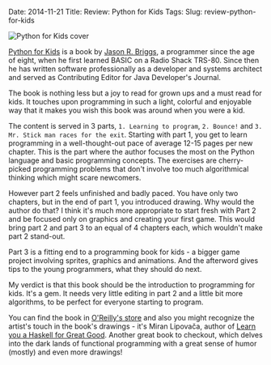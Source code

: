 Date: 2014-11-21
Title: Review: Python for Kids
Tags:
Slug: review-python-for-kids



![Python for Kids cover](http://akamaicovers.oreilly.com/images/9781593274078/lrg.jpg "Python for Kids cover")

[Python for Kids](http://shop.oreilly.com/product/9781593274078.do) is a book by [Jason R. Briggs](https://github.com/hjwp), a programmer since the age of eight, when he first learned BASIC on a Radio Shack TRS-80. Since then he has written software professionally as a developer and systems architect and served as Contributing Editor for Java Developer's Journal.


The book is nothing less but a joy to read for grown ups and a must read for kids. It touches upon programming in such a light, colorful and enjoyable way that it makes you wish this book was around when you were a kid.


The content is served in 3 parts, `1. Learning to program`, `2. Bounce!` and `3. Mr. Stick man races for the exit`.
Starting with part 1, you get to learn programming in a well-thought-out pace of average 12-15 pages per new chapter. This is the part where the author focuses the most on the Python language and basic programming concepts. The exercises are cherry-picked programming problems that don't involve too much algorithmical thinking which might scare newcomers.

However part 2 feels unfinished and badly paced. You have only two chapters, but in the end of part 1, you introduced drawing. Why would the author do that? I think it's much more appropriate to start fresh with Part 2 and  be focused only on graphics and creating your first game. This would bring part 2 and part 3 to an equal of 4 chapters each, which wouldn't make part 2 stand-out.

Part 3 is a fitting end to a programming book for kids - a bigger game project involving sprites, graphics and animations. And the afterword gives tips to the young programmers, what they should do next.

My verdict is that this book should be the introduction to programming for kids. It's a gem. It needs very little editing in part 2 and a little bit more algorithms, to be perfect for everyone starting to program.


You can find the book in [O'Reilly's store](http://shop.oreilly.com/product/9781593274078.do) and also you might recognize the artist's touch in the book's drawings - it's Miran Lipovača, author of [Learn you a Haskell for Great Good](http://learnyouahaskell.com/). Another great book to checkout, which delves into the dark lands of functional programming with a great sense of humor (mostly) and even more drawings!

